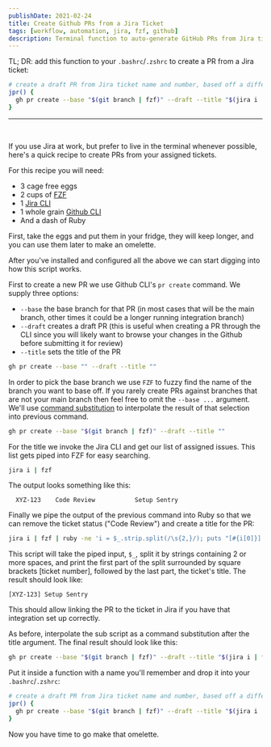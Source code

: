 ```yaml
---
publishDate: 2021-02-24
title: Create Github PRs from a Jira Ticket
tags: [workflow, automation, jira, fzf, github]
description: Terminal function to auto-generate GitHub PRs from Jira tickets using FZF, Jira CLI, and GitHub CLI.
---
```


TL; DR: add this function to your `.bashrc`/`.zshrc` to create a PR from a Jira ticket:

```bash
# create a draft PR from Jira ticket name and number, based off a different branch
jpr() {
  gh pr create --base "$(git branch | fzf)" --draft --title "$(jira i | fzf | ruby -ne 'i = $_.strip.split(/\s{2,}/); puts "[#{i[0]}] #{i[2]}"')"
}
```

---

<br />

If you use Jira at work, but prefer to live in the terminal whenever possible, here's a quick recipe to create PRs from your assigned tickets.

For this recipe you will need:

- 3 cage free eggs
- 2 cups of [FZF](https://github.com/junegunn/fzf)
- 1 [Jira CLI](https://jiracli.com/) 
- 1 whole grain [Github CLI](https://cli.github.com/)
- And a dash of Ruby

First, take the eggs and put them in your fridge, they will keep longer, and you can use them later to make an omelette.

After you've installed and configured all the above we can start digging into how this script works.

First to create a new PR we use Github CLI's `pr create` command. We supply three options:

- `--base` the base branch for that PR (in most cases that will be the main branch, other times it could be a longer running integration branch)
- `--draft` creates a draft PR (this is useful when creating a PR through the CLI since you will likely want to browse your changes in the Github before submitting it for review)
- `--title` sets the title of the PR

```bash
gh pr create --base "" --draft --title ""
```

In order to pick the base branch we use `FZF` to fuzzy find the name of the branch you want to base off. If you rarely create PRs against branches that are not your main branch then feel free to omit the `--base ...` argument. We'll use [command substitution](https://www.gnu.org/software/bash/manual/html_node/Command-Substitution.html) to interpolate the result of that selection into previous command.

```bash
gh pr create --base "$(git branch | fzf)" --draft --title ""
```

For the title we invoke the Jira CLI and get our list of assigned issues. This list gets piped into FZF for easy searching. 

```bash
jira i | fzf
```

The output looks something like this:

```
  XYZ-123    Code Review           Setup Sentry
```

Finally we pipe the output of the previous command into Ruby so that we can remove the ticket status ("Code Review") and create a title for the PR:

```bash
jira i | fzf | ruby -ne 'i = $_.strip.split(/\s{2,}/); puts "[#{i[0]}] #{i[2]}"'
```

This script will take the piped input, `$_`, split it by strings containing 2 or more spaces, and print the first part of the split surrounded by square brackets [ticket number], followed by the last part, the ticket's title. The result should look like:

```
[XYZ-123] Setup Sentry
```

This should allow linking the PR to the ticket in Jira if you have that integration set up correctly.

As before, interpolate the sub script as a command substitution after the title argument. The final result should look like this:

```bash
gh pr create --base "$(git branch | fzf)" --draft --title "$(jira i | fzf | ruby -ne 'i = $_.strip.split(/\s{2,}/); puts "[#{i[0]}] #{i[2]}"')"
```

Put it inside a function with a name you'll remember and drop it into your `.bashrc`/`.zshrc`:

```bash
# create a draft PR from Jira ticket name and number, based off a different branch
jpr() {
  gh pr create --base "$(git branch | fzf)" --draft --title "$(jira i | fzf | ruby -ne 'i = $_.strip.split(/\s{2,}/); puts "[#{i[0]}] #{i[2]}"')"
}
```

Now you have time to go make that omelette.